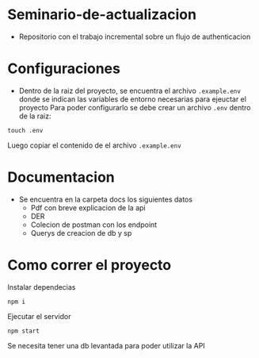 # Seminario-de-actualizacion

- Repositorio con el trabajo incremental sobre un flujo de authenticacion

# Configuraciones

- Dentro de la raiz del proyecto, se encuentra el archivo `.example.env` donde se indican las variables de entorno necesarias para ejeuctar el proyecto
  Para poder configurarlo se debe crear un archivo `.env` dentro de la raiz:

```
touch .env
```

Luego copiar el contenido de el archivo `.example.env`

# Documentacion

- Se encuentra en la carpeta docs los siguientes datos
  - Pdf con breve explicacion de la api
  - DER
  - Colecion de postman con los endpoint
  - Querys de creacion de db y sp

# Como correr el proyecto

Instalar dependecias

```
npm i
```

Ejecutar el servidor

```
npm start
```

Se necesita tener una db levantada para poder utilizar la API
